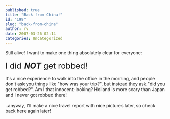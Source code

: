 ```yaml
---
published: true
title: "Back from China!"
id: "199"
slug: "back-from-china"
author: rv
date: 2007-03-26 02:14
categories: Uncategorized
---
```

Still alive! I want to make one thing absolutely clear for everyone:<br /><br /><span style="font-size:180%;">I did <span style="font-weight:bold;">_NOT_</span> get robbed!</span><br /><br />It's a nice experience to walk into the office in the morning, and people don't ask you things like "how was your trip?", but instead they ask "did you get robbed?". Am I that innocent-looking? Holland is more scary than Japan and I never got robbed there!<br /><br />..anyway, I'll make a nice travel report with nice pictures later, so check back here again later!